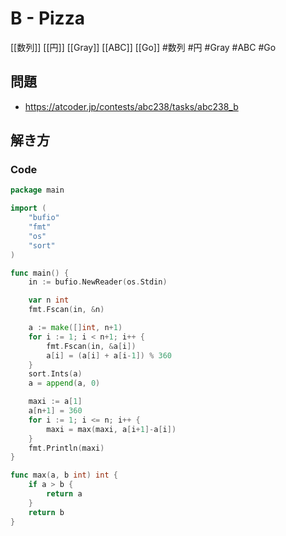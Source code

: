 # B - Pizza
[[数列]] [[円]] [[Gray]] [[ABC]] [[Go]]
#数列 #円 #Gray #ABC #Go 

## 問題
- https://atcoder.jp/contests/abc238/tasks/abc238_b

## 解き方
### Code
```go
package main

import (
	"bufio"
	"fmt"
	"os"
	"sort"
)

func main() {
	in := bufio.NewReader(os.Stdin)

	var n int
	fmt.Fscan(in, &n)

	a := make([]int, n+1)
	for i := 1; i < n+1; i++ {
		fmt.Fscan(in, &a[i])
		a[i] = (a[i] + a[i-1]) % 360
	}
	sort.Ints(a)
	a = append(a, 0)

	maxi := a[1]
	a[n+1] = 360
	for i := 1; i <= n; i++ {
		maxi = max(maxi, a[i+1]-a[i])
	}
	fmt.Println(maxi)
}

func max(a, b int) int {
	if a > b {
		return a
	}
	return b
}
```